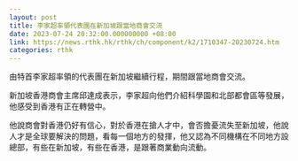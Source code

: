 ```yaml
---
layout: post
title: 李家超率領代表團在新加坡跟當地商會交流
date: 2023-07-24 20:32:00.000000000 +08:00
link: https://news.rthk.hk/rthk/ch/component/k2/1710347-20230724.htm
categories: rthk
---
```


由特首李家超率領的代表團在新加坡繼續行程，期間跟當地商會交流。

新加坡香港商會主席邱達成表示，李家超向他們介紹科學園和北部都會區等發展，他感受到香港有正在轉營中。

他說商會對香港仍好有信心，對於香港在搶人才中，會否擔憂流失至新加坡，他說人才是全球要解決的問題，看每一個地方的發揮，他又認為不同機構在不同地方設總部，有些在新加坡，有些在香港，是跟著商業動向流動。
